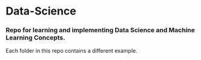 # Data-Science

### Repo for learning and implementing Data Science and Machine Learning Concepts.
Each folder in this repo contains a different example.